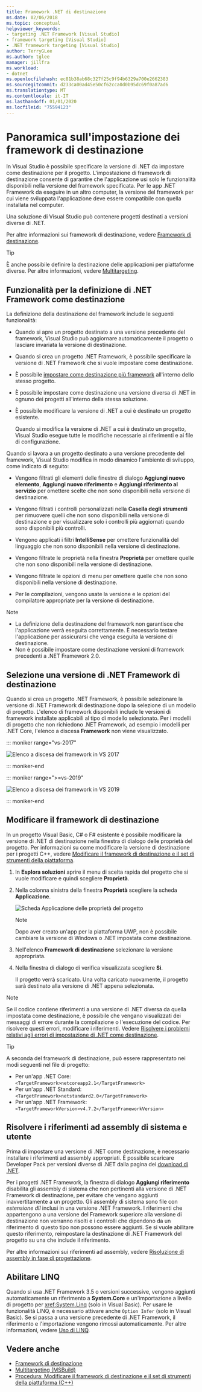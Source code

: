 ```yaml
---
title: Framework .NET di destinazione
ms.date: 02/06/2018
ms.topic: conceptual
helpviewer_keywords:
- targeting .NET Framework [Visual Studio]
- framework targeting [Visual Studio]
- .NET framework targeting [Visual Studio]
author: TerryGLee
ms.author: tglee
manager: jillfra
ms.workload:
- dotnet
ms.openlocfilehash: ec81b38ab68c327f25c9f94b6329a700e2662383
ms.sourcegitcommit: d233ca00ad45e50cf62cca0d0b95dc69f0a87ad6
ms.translationtype: MT
ms.contentlocale: it-IT
ms.lasthandoff: 01/01/2020
ms.locfileid: "75594123"
---
```

# <a name="framework-targeting-overview"></a>Panoramica sull'impostazione dei framework di destinazione

In Visual Studio è possibile specificare la versione di .NET da impostare come destinazione per il progetto. L'impostazione di framework di destinazione consente di garantire che l'applicazione usi solo le funzionalità disponibili nella versione del framework specificata. Per le app .NET Framework da eseguire in un altro computer, la versione del framework per cui viene sviluppata l'applicazione deve essere compatibile con quella installata nel computer.

Una soluzione di Visual Studio può contenere progetti destinati a versioni diverse di .NET.

Per altre informazioni sui framework di destinazione, vedere [Framework di destinazione](/dotnet/standard/frameworks).

> [!TIP]
> È anche possibile definire la destinazione delle applicazioni per piattaforme diverse. Per altre informazioni, vedere [Multitargeting](../msbuild/msbuild-multitargeting-overview.md).

## <a name="framework-targeting-features"></a>Funzionalità per la definizione di .NET Framework come destinazione

La definizione della destinazione del framework include le seguenti funzionalità:

- Quando si apre un progetto destinato a una versione precedente del framework, Visual Studio può aggiornare automaticamente il progetto o lasciare invariata la versione di destinazione.

- Quando si crea un progetto .NET Framework, è possibile specificare la versione di .NET Framework che si vuole impostare come destinazione.

- È possibile [impostare come destinazione più framework](/dotnet/standard/frameworks#how-to-specify-target-frameworks) all'interno dello stesso progetto.

- È possibile impostare come destinazione una versione diversa di .NET in ognuno dei progetti all'interno della stessa soluzione.

- È possibile modificare la versione di .NET a cui è destinato un progetto esistente.

   Quando si modifica la versione di .NET a cui è destinato un progetto, Visual Studio esegue tutte le modifiche necessarie ai riferimenti e ai file di configurazione.

Quando si lavora a un progetto destinato a una versione precedente del framework, Visual Studio modifica in modo dinamico l'ambiente di sviluppo, come indicato di seguito:

- Vengono filtrati gli elementi delle finestre di dialogo **Aggiungi nuovo elemento**, **Aggiungi nuovo riferimento** e **Aggiungi riferimento al servizio** per omettere scelte che non sono disponibili nella versione di destinazione.

- Vengono filtrati i controlli personalizzati nella **Casella degli strumenti** per rimuovere quelli che non sono disponibili nella versione di destinazione e per visualizzare solo i controlli più aggiornati quando sono disponibili più controlli.

- Vengono applicati i filtri **IntelliSense** per omettere funzionalità del linguaggio che non sono disponibili nella versione di destinazione.

- Vengono filtrate le proprietà nella finestra **Proprietà** per omettere quelle che non sono disponibili nella versione di destinazione.

- Vengono filtrate le opzioni di menu per omettere quelle che non sono disponibili nella versione di destinazione.

- Per le compilazioni, vengono usate la versione e le opzioni del compilatore appropriate per la versione di destinazione.

> [!NOTE]
> - La definizione della destinazione del framework non garantisce che l'applicazione verrà eseguita correttamente. È necessario testare l'applicazione per assicurarsi che venga eseguita la versione di destinazione.
> - Non è possibile impostare come destinazione versioni di framework precedenti a .NET Framework 2.0.

## <a name="select-a-target-framework-version"></a>Selezione una versione di .NET Framework di destinazione

Quando si crea un progetto .NET Framework, è possibile selezionare la versione di .NET Framework di destinazione dopo la selezione di un modello di progetto. L'elenco di framework disponibili include le versioni di framework installate applicabili al tipo di modello selezionato. Per i modelli di progetto che non richiedono .NET Framework, ad esempio i modelli per .NET Core, l'elenco a discesa **Framework** non viene visualizzato.

::: moniker range="vs-2017"

![Elenco a discesa dei framework in VS 2017](media/vside-newproject-framework.png)

::: moniker-end

::: moniker range=">=vs-2019"

![Elenco a discesa dei framework in VS 2019](media/vs-2019/configure-new-project-framework.png)

::: moniker-end

## <a name="change-the-target-framework"></a>Modificare il framework di destinazione

In un progetto Visual Basic, C# o F# esistente è possibile modificare la versione di .NET di destinazione nella finestra di dialogo delle proprietà del progetto. Per informazioni su come modificare la versione di destinazione per i progetti C++, vedere [Modificare il framework di destinazione e il set di strumenti della piattaforma](/cpp/build/how-to-modify-the-target-framework-and-platform-toolset).

1. In **Esplora soluzioni** aprire il menu di scelta rapida del progetto che si vuole modificare e quindi scegliere **Proprietà**.

1. Nella colonna sinistra della finestra **Proprietà** scegliere la scheda **Applicazione**.

   ![Scheda Applicazione delle proprietà del progetto](../ide/media/vs_slnexplorer_properties_applicationtab.png)

   > [!NOTE]
   > Dopo aver creato un'app per la piattaforma UWP, non è possibile cambiare la versione di Windows o .NET impostata come destinazione.

1. Nell'elenco **Framework di destinazione** selezionare la versione appropriata.

1. Nella finestra di dialogo di verifica visualizzata scegliere **Sì**.

   Il progetto verrà scaricato. Una volta caricato nuovamente, il progetto sarà destinato alla versione di .NET appena selezionata.

> [!NOTE]
> Se il codice contiene riferimenti a una versione di .NET diversa da quella impostata come destinazione, è possibile che vengano visualizzati dei messaggi di errore durante la compilazione o l'esecuzione del codice. Per risolvere questi errori, modificare i riferimenti. Vedere [Risolvere i problemi relativi agli errori di impostazione di .NET come destinazione](../msbuild/troubleshooting-dotnet-framework-targeting-errors.md).

> [!TIP]
> A seconda del framework di destinazione, può essere rappresentato nei modi seguenti nel file di progetto:
>
> - Per un'app .NET Core: `<TargetFramework>netcoreapp2.1</TargetFramework>`
> - Per un'app .NET Standard: `<TargetFramework>netstandard2.0</TargetFramework>`
> - Per un'app .NET Framework: `<TargetFrameworkVersion>v4.7.2</TargetFrameworkVersion>`

## <a name="resolve-system-and-user-assembly-references"></a>Risolvere i riferimenti ad assembly di sistema e utente

Prima di impostare una versione di .NET come destinazione, è necessario installare i riferimenti ad assembly appropriati. È possibile scaricare Developer Pack per versioni diverse di .NET dalla pagina dei [download di .NET](https://www.microsoft.com/net/download/windows).

Per i progetti .NET Framework, la finestra di dialogo **Aggiungi riferimento** disabilita gli assembly di sistema che non pertinenti alla versione di .NET Framework di destinazione, per evitare che vengano aggiunti inavvertitamente a un progetto. Gli assembly di sistema sono file con *estensione dll* inclusi in una versione .NET Framework. I riferimenti che appartengono a una versione del Framework superiore alla versione di destinazione non verranno risolti e i controlli che dipendono da un riferimento di questo tipo non possono essere aggiunti. Se si vuole abilitare questo riferimento, reimpostare la destinazione di .NET Framework del progetto su una che include il riferimento.

Per altre informazioni sui riferimenti ad assembly, vedere [Risoluzione di assembly in fase di progettazione](../msbuild/resolving-assemblies-at-design-time.md).

## <a name="enable-linq"></a>Abilitare LINQ

Quando si usa .NET Framework 3.5 o versioni successive, vengono aggiunti automaticamente un riferimento a **System.Core** e un'importazione a livello di progetto per <xref:System.Linq> (solo in Visual Basic). Per usare le funzionalità LINQ, è necessario attivare anche `Option Infer` (solo in Visual Basic). Se si passa a una versione precedente di .NET Framework, il riferimento e l'importazione vengono rimossi automaticamente. Per altre informazioni, vedere [Uso di LINQ](/dotnet/csharp/tutorials/working-with-linq).

## <a name="see-also"></a>Vedere anche

- [Framework di destinazione](/dotnet/standard/frameworks)
- [Multitargeting (MSBuild)](../msbuild/msbuild-multitargeting-overview.md)
- [Procedura: Modificare il framework di destinazione e il set di strumenti della piattaforma (C++)](/cpp/build/how-to-modify-the-target-framework-and-platform-toolset)
